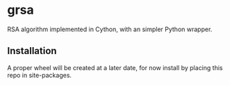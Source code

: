 # grsa
RSA algorithm implemented in Cython, with an simpler Python wrapper.
## Installation
A proper wheel will be created at a later date, for now install by placing this repo in site-packages.
